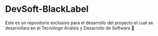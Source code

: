 # DevSoft-BlackLabel
Este es un repositorio exclusivo para el desarrollo del proyecto el cual se desarrollara en el Tecnólogo  Análsis y Desarrollo de Software 🛒
